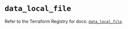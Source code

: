 # `data_local_file`

Refer to the Terraform Registry for docs: [`data_local_file`](https://registry.terraform.io/providers/hashicorp/local/2.5.1/docs/data-sources/file).
